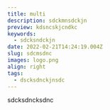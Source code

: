 ```yaml
---
title: multi
description: sdckmnsdckjn
preview: kdsncskjcndkc
keywords:
  - sdcksndckjn
date: 2022-02-21T14:24:19.004Z
slug: sdcmsdnc
images: logo.png
align: right
tags:
  - dscksdnckjnsdc
---
```

sdcksdncksdnc